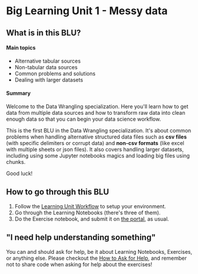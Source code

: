 # Big Learning Unit 1 - Messy data

## What is in this BLU?

#### Main topics

- Alternative tabular sources
- Non-tabular data sources
- Common problems and solutions
- Dealing with larger datasets

#### Summary

Welcome to the Data Wrangling specialization.
Here you'll learn how to get data from multiple data sources and how to transform raw data into clean enough data so that you can begin your data science workflow.

This is the first BLU in the Data Wrangling specialization. It's about common problems when handling alternative structured data files such as **csv files** (with specific delimiters or corrupt data) and **non-csv formats** (like excel with multiple sheets or json files).
It also covers handling larger datasets, including using some Jupyter notebooks magics and loading big files using chunks. 

Good luck!


## How to go through this BLU

1. Follow the [Learning Unit Workflow](https://github.com/LDSSA/batch6-students#learning-unit-workflow) to setup your environment.
1. Go through the Learning Notebooks (there's three of them).
1. Do the Exercise notebook, and submit it on [the portal](https://portal.lisbondatascience.org), as usual.


## "I need help understanding something"

You can and should ask for help, be it about Learning Notebooks, Exercises, or anything else. Please checkout the [How to Ask for Help](https://ldssa.github.io/wiki/Starters%20Academy%20(LDSSA)/How-to-ask-for-and-give-help/), and remember not to share code when asking for help about the exercises!
